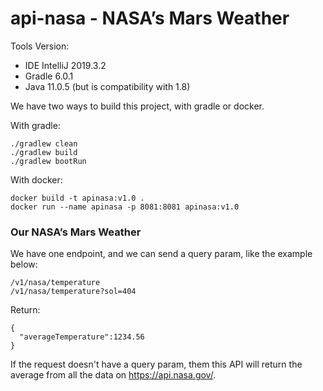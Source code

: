 # api-nasa - NASA’s Mars Weather
Tools Version:
 * IDE    IntelliJ 2019.3.2
 * Gradle 6.0.1
 * Java   11.0.5 (but is compatibility with 1.8)


We have two ways to build this project, with gradle or docker.

With gradle:
```
./gradlew clean 
./gradlew build 
./gradlew bootRun 
```
With docker:
```
docker build -t apinasa:v1.0 . 
docker run --name apinasa -p 8081:8081 apinasa:v1.0 
```

### Our NASA’s Mars Weather ###
We have one endpoint, and we can send a query param, like the example below: 
```
/v1/nasa/temperature
/v1/nasa/temperature?sol=404
```
Return:
```
{
  "averageTemperature":1234.56  
}
```
If the request doesn't have a query param, them this API will return the average from all the data on https://api.nasa.gov/.
